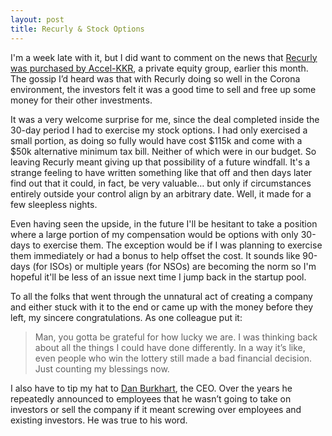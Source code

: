 ```yaml
---
layout: post
title: Recurly & Stock Options
---
```

I'm a week late with it, but I did want to comment on the news that [Recurly was purchased by Accel-KKR](https://recurly.com/press/recurly-secures-majority-equity-investment-from-accel-kkr/), a private equity group, earlier this month. The gossip I’d heard was that with Recurly doing so well in the Corona environment, the investors felt it was a good time to sell and free up some money for their other investments.

It was a very welcome surprise for me, since the deal completed inside the 30-day period I had to exercise my stock options. I had only exercised a small portion, as doing so fully would have cost $115k and come with a $50k alternative minimum tax bill. Neither of which were in our budget. So leaving Recurly meant giving up that possibility of a future windfall. It's a strange feeling to have written something like that off and then days later find out that it could, in fact, be very valuable… but only if circumstances entirely outside your control align by an arbitrary date. Well, it made for a few sleepless nights.

Even having seen the upside, in the future I'll be hesitant to take a position where a large portion of my compensation would be options with only 30-days to exercise them. The exception would be if I was planning to exercise them immediately or had a bonus to help offset the cost. It sounds like 90-days (for ISOs) or multiple years (for NSOs) are becoming the norm so I'm hopeful it'll be less of an issue next time I jump back in the startup pool.

To all the folks that went through the unnatural act of creating a company and either stuck with it to the end or came up with the money before they left, my sincere congratulations. As one colleague put it:
> Man, you gotta be grateful for how lucky we are. I was thinking back
> about all the things I could have done differently. In a way it’s like,
> even people who win the lottery still made a bad financial decision. Just
> counting my blessings now.

I also have to tip my hat to [Dan Burkhart](https://www.linkedin.com/in/danburkhart/), the CEO. Over the years he repeatedly announced to employees that he wasn’t going to take on investors or sell the company if it meant screwing over employees and existing investors. He was true to his word.
